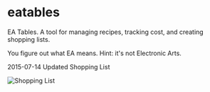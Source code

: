 # eatables

EA Tables. A tool for managing recipes, tracking cost, and creating shopping lists.

You figure out what EA means. Hint: it's not Electronic Arts.


2015-07-14
Updated Shopping List

![Shopping List](https://github.com/modle/eatables/tree/master/menu/status/menu/screenshots/shopping_list_2015-07-14.png)